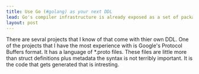 ```yaml
---
title: Use Go (#golang) as your next DDL
lead: Go's compiler infrastructure is already exposed as a set of packages and it's really easy to just parse and bunch of files and generate some code. With that in mind, if we wanted to create a DDL we might as well just use Go syntax.
layout: post
---
```


There are sevral projects that I know of that come with thier own DDL. One of the projects that I have the most experience with is Google's Protocol Buffers format. It has a language of *.proto files. These files are little more than struct definitions plus metadata the syntax is not terribly important. It is the code that gets generated that is intresting.

